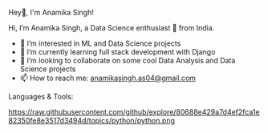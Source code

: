 Hey👋, I'm Anamika Singh!

Hi, I’m Anamika Singh, a Data Science enthusiast 🚀 from India.

- 👀 I’m interested in ML and Data Science projects
- 🌱 I’m currently learning full stack development with Django
- 💞️ I’m looking to collaborate on some cool Data Analysis and Data Science projects
- 📫 How to reach me: anamikasingh.as04@gmail.com

Languages & Tools:

https://raw.githubusercontent.com/github/explore/80688e429a7d4ef2fca1e82350fe8e3517d3494d/topics/python/python.png


<!---
Anamika-04/Anamika-04 is a ✨ special ✨ repository because its `README.md` (this file) appears on your GitHub profile.
You can click the Preview link to take a look at your changes.
--->

